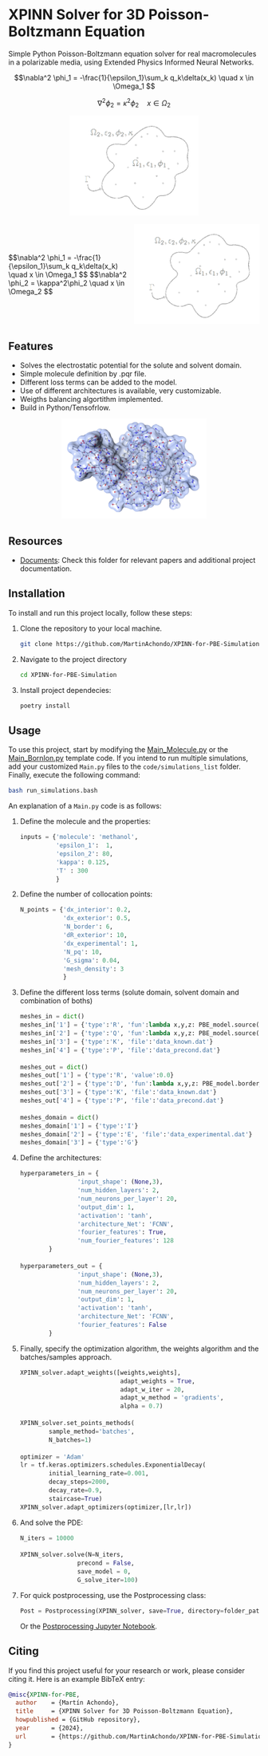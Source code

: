 
# XPINN Solver for 3D Poisson-Boltzmann Equation 

Simple Python Poisson-Boltzmann equation solver for real macromolecules in a polarizable media, using Extended Physics Informed Neural Networks. 

$$\nabla^2 \phi_1 = -\frac{1}{\epsilon_1}\sum_k q_k\delta(x_k) \quad x \in \Omega_1 $$

$$\nabla^2 \phi_2 = \kappa^2\phi_2 \quad x \in \Omega_2 $$



<p align="center">
  <img height="200" src="img/Implicit-solvent-tr.png">
</p>


<div style="display: flex; align-items: center; justify-content: space-between;">
    <div style="flex: 1;">
        $$\nabla^2 \phi_1 = -\frac{1}{\epsilon_1}\sum_k q_k\delta(x_k) \quad x \in \Omega_1 $$
        $$\nabla^2 \phi_2 = \kappa^2\phi_2 \quad x \in \Omega_2 $$
    </div>
    <div style="flex: 1; text-align: center;">
        <img height="200" src="img/Implicit-solvent-tr.png" alt="Your image description">
    </div>
</div>


## Features

- Solves the electrostatic potential for the solute and solvent domain.
- Simple molecule definition by .pqr file.
- Different loss terms can be added to the model.
- Use of different architectures is available, very customizable.
- Weigths balancing algortithm implemented.
- Build in Python/Tensofrlow.

<p align="center">
  <img height="200" src="img/molecule.png">
</p>


## Resources

- [Documents](./documents/): Check this folder for relevant papers and additional project documentation.

## Installation

To install and run this project locally, follow these steps:

1. Clone the repository to your local machine.

   ```bash
   git clone https://github.com/MartinAchondo/XPINN-for-PBE-Simulation
   ```
2. Navigate to the project directory
   ```bash
   cd XPINN-for-PBE-Simulation
    ```
3. Install project dependecies:
    ```bash
   poetry install
    ```

## Usage
To use this project, start by modifying the [Main_Molecule.py](./code/Main_Molecule.py) or the [Main_BornIon.py](./code/Main_BornIon.py) template code. If you intend to run multiple simulations, add your customized `Main.py` files to the `code/simulations_list` folder. Finally, execute the following command:


```bash
bash run_simulations.bash
```

An explanation of a `Main.py` code is as follows:

1. Define the molecule and the properties:
    ```py
    inputs = {'molecule': 'methanol',
              'epsilon_1':  1,
              'epsilon_2': 80,
              'kappa': 0.125,
              'T' : 300 
              }
    ```     
2. Define the number of collocation points:
    ```py
    N_points = {'dx_interior': 0.2,
                'dx_exterior': 0.5,
                'N_border': 6,
                'dR_exterior': 10,
                'dx_experimental': 1,
                'N_pq': 10,
                'G_sigma': 0.04,
                'mesh_density': 3
                }
    ```

3. Define the different loss terms (solute domain, solvent domain and combination of boths)
    ```py
    meshes_in = dict()
    meshes_in['1'] = {'type':'R', 'fun':lambda x,y,z: PBE_model.source(x,y,z)}
    meshes_in['2'] = {'type':'Q', 'fun':lambda x,y,z: PBE_model.source(x,y,z)}
    meshes_in['3'] = {'type':'K', 'file':'data_known.dat'}
    meshes_in['4'] = {'type':'P', 'file':'data_precond.dat'}

    meshes_out = dict()
    meshes_out['1'] = {'type':'R', 'value':0.0}
    meshes_out['2'] = {'type':'D', 'fun':lambda x,y,z: PBE_model.border_value(x,y,z)}
    meshes_out['3'] = {'type':'K', 'file':'data_known.dat'}
    meshes_out['4'] = {'type':'P', 'file':'data_precond.dat'}

    meshes_domain = dict()
    meshes_domain['1'] = {'type':'I'}
    meshes_domain['2'] = {'type':'E', 'file':'data_experimental.dat'}
    meshes_domain['3'] = {'type':'G'}
    ```
4. Define the architectures:
    ```py
    hyperparameters_in = {
                    'input_shape': (None,3),
                    'num_hidden_layers': 2,
                    'num_neurons_per_layer': 20,
                    'output_dim': 1,
                    'activation': 'tanh',
                    'architecture_Net': 'FCNN',
                    'fourier_features': True,
                    'num_fourier_features': 128
            }

    hyperparameters_out = {
                    'input_shape': (None,3),
                    'num_hidden_layers': 2,
                    'num_neurons_per_layer': 20,
                    'output_dim': 1,
                    'activation': 'tanh',
                    'architecture_Net': 'FCNN',
                    'fourier_features': False
            }
    ```

5. Finally, specify the optimization algorithm, the weights algorithm and the batches/samples approach.
    ```py
    XPINN_solver.adapt_weights([weights,weights],
                                adapt_weights = True,
                                adapt_w_iter = 20,
                                adapt_w_method = 'gradients',
                                alpha = 0.7)             

    XPINN_solver.set_points_methods(
            sample_method='batches', 
            N_batches=1)

    optimizer = 'Adam'
    lr = tf.keras.optimizers.schedules.ExponentialDecay(
            initial_learning_rate=0.001,
            decay_steps=2000,
            decay_rate=0.9,
            staircase=True)
    XPINN_solver.adapt_optimizers(optimizer,[lr,lr])
    ```

6. And solve the PDE:
    ```py
    N_iters = 10000

    XPINN_solver.solve(N=N_iters, 
                    precond = False, 
                    save_model = 0, 
                    G_solve_iter=100)
    ```

7. For quick postprocessing, use the Postprocessing class:
    ```py
    Post = Postprocessing(XPINN_solver, save=True, directory=folder_path)
    ```
    Or the [Postprocessing Jupyter Notebook](./code/Post/post.ipynb).

## Citing

If you find this project useful for your research or work, please consider citing it. Here is an example BibTeX entry:

```bibtex
@misc{XPINN-for-PBE,
  author    = {Martín Achondo},
  title     = {XPINN Solver for 3D Poisson-Boltzmann Equation},
  howpublished = {GitHub repository},
  year      = {2024},
  url       = {https://github.com/MartinAchondo/XPINN-for-PBE-Simulation},
}
```